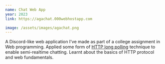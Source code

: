 ```yaml
---
name: Chat Web App
year: 2023
link: https://agachat.000webhostapp.com

image: /assets/images/agachat.png
---
```


A Discord-like web application I've made as part of a college assignment in Web programming. Applied some form of [HTTP long polling](https://en.wikipedia.org/wiki/Comet_(programming)#Ajax_with_long_polling) technique to enable semi-realtime chatting. Learnt about the basics of HTTP protocol and web fundamentals.
